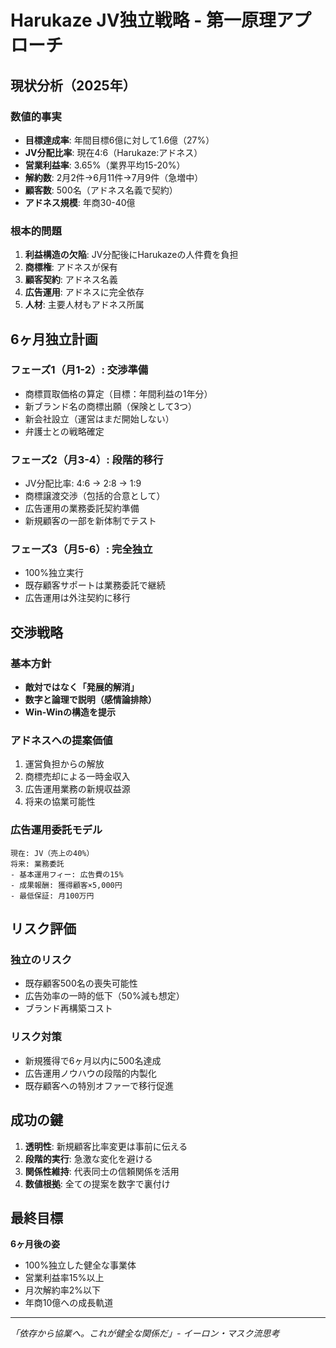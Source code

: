 # Harukaze JV独立戦略 - 第一原理アプローチ

## 現状分析（2025年）

### 数値的事実
- **目標達成率**: 年間目標6億に対して1.6億（27%）
- **JV分配比率**: 現在4:6（Harukaze:アドネス）
- **営業利益率**: 3.65%（業界平均15-20%）
- **解約数**: 2月2件→6月11件→7月9件（急増中）
- **顧客数**: 500名（アドネス名義で契約）
- **アドネス規模**: 年商30-40億

### 根本的問題
1. **利益構造の欠陥**: JV分配後にHarukazeの人件費を負担
2. **商標権**: アドネスが保有
3. **顧客契約**: アドネス名義
4. **広告運用**: アドネスに完全依存
5. **人材**: 主要人材もアドネス所属

## 6ヶ月独立計画

### フェーズ1（月1-2）: 交渉準備
- 商標買取価格の算定（目標：年間利益の1年分）
- 新ブランド名の商標出願（保険として3つ）
- 新会社設立（運営はまだ開始しない）
- 弁護士との戦略確定

### フェーズ2（月3-4）: 段階的移行
- JV分配比率: 4:6 → 2:8 → 1:9
- 商標譲渡交渉（包括的合意として）
- 広告運用の業務委託契約準備
- 新規顧客の一部を新体制でテスト

### フェーズ3（月5-6）: 完全独立
- 100%独立実行
- 既存顧客サポートは業務委託で継続
- 広告運用は外注契約に移行

## 交渉戦略

### 基本方針
- **敵対ではなく「発展的解消」**
- **数字と論理で説明（感情論排除）**
- **Win-Winの構造を提示**

### アドネスへの提案価値
1. 運営負担からの解放
2. 商標売却による一時金収入
3. 広告運用業務の新規収益源
4. 将来の協業可能性

### 広告運用委託モデル
```
現在: JV（売上の40%）
将来: 業務委託
- 基本運用フィー: 広告費の15%
- 成果報酬: 獲得顧客×5,000円
- 最低保証: 月100万円
```

## リスク評価

### 独立のリスク
- 既存顧客500名の喪失可能性
- 広告効率の一時的低下（50%減も想定）
- ブランド再構築コスト

### リスク対策
- 新規獲得で6ヶ月以内に500名達成
- 広告運用ノウハウの段階的内製化
- 既存顧客への特別オファーで移行促進

## 成功の鍵

1. **透明性**: 新規顧客比率変更は事前に伝える
2. **段階的実行**: 急激な変化を避ける
3. **関係性維持**: 代表同士の信頼関係を活用
4. **数値根拠**: 全ての提案を数字で裏付け

## 最終目標

**6ヶ月後の姿**
- 100%独立した健全な事業体
- 営業利益率15%以上
- 月次解約率2%以下
- 年商10億への成長軌道

---
*「依存から協業へ。これが健全な関係だ」- イーロン・マスク流思考*